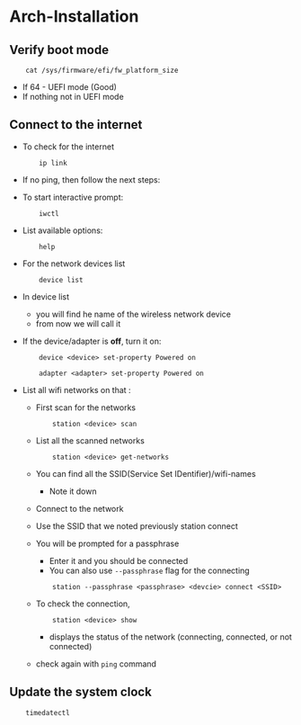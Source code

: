 # Arch-Installation

## Verify boot mode

```
	cat /sys/firmware/efi/fw_platform_size
```

- If 64 - UEFI mode (Good)
- If nothing not in UEFI mode

## Connect to the internet

- To check for the internet
	```
		ip link
	```
- If no ping, then follow the next steps:
- To start interactive prompt:
	```
		iwctl
	```
- List available options:

	```
		help
	```
 
- For the network devices list

	```
		device list
	```
 
- In device list
  - you will find he name of the wireless network device
  - from now we will call it <device>
- If the device/adapter is **off**, turn it on:

	```
		device <device> set-property Powered on
	```

	```
		adapter <adapter> set-property Powered on
	```
 
- List all wifi networks on that <device>:
  - First scan for the networks
  
	```
		station <device> scan
	```
  
  - List all the scanned networks
  
	```
		station <device> get-networks
	```
  
  - You can find all the SSID(Service Set IDentifier)/wifi-names
    - Note it down
  - Connect to the network
  - Use the SSID that we noted previously
    station <device> connect <SSID>
  - You will be prompted for a passphrase
    - Enter it and you should be connected
    - You can also use `--passphrase` flag for the connecting

	```
		station --passphrase <passphrase> <devcie> connect <SSID>
	```
  
  - To check the connection,
    
	```
		station <device> show
	```

	- displays the status of the network (connecting, connected, or not connected)
  - check again with `ping` command

## Update the system clock

```
	timedatectl
```
